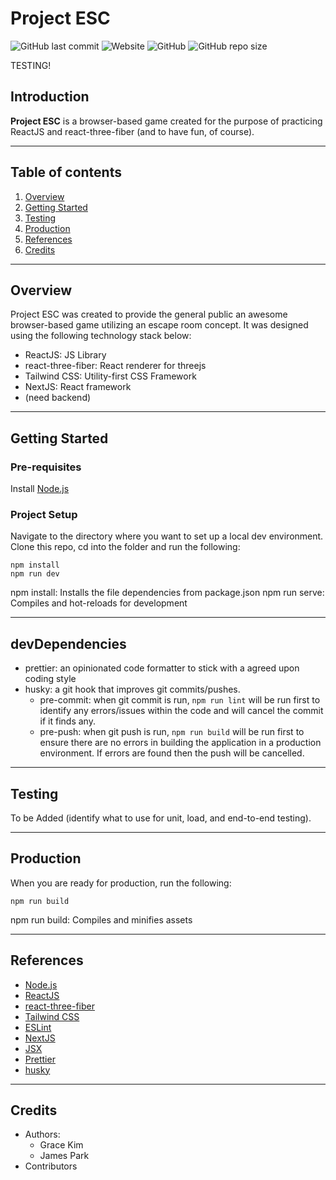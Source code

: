# Project ESC

![GitHub last commit](https://img.shields.io/github/last-commit/parkj009/project-esc?logo=Github&style=plastic)
![Website](https://img.shields.io/website?down_message=offline&style=plastic&up_color=green&url=https%3A%2F%2Fprojectesc.io)
![GitHub](https://img.shields.io/github/license/parkj009/project-esc?style=plastic)
![GitHub repo size](https://img.shields.io/github/repo-size/parkj009/project-esc?style=plastic)

TESTING!

## Introduction

**Project ESC** is a browser-based game created for the purpose of practicing ReactJS and react-three-fiber (and to have fun, of course).

---

## Table of contents

1. [Overview](#overview)
2. [Getting Started](#getting-started)
3. [Testing](#testing)
4. [Production](#production)
5. [References](#references)
6. [Credits](#credits)

---

## Overview

Project ESC was created to provide the general public an awesome browser-based game utilizing an escape room concept. It was designed using the following technology stack below:

- ReactJS: JS Library
- react-three-fiber: React renderer for threejs
- Tailwind CSS: Utility-first CSS Framework
- NextJS: React framework
- (need backend)

---

## Getting Started

### Pre-requisites

Install [Node.js](https://nodejs.org/en/)

### Project Setup

Navigate to the directory where you want to set up a local dev environment. Clone this repo, cd into the folder and run the following:

```
npm install
npm run dev
```

npm install: Installs the file dependencies from package.json
npm run serve: Compiles and hot-reloads for development

---

## devDependencies

- prettier: an opinionated code formatter to stick with a agreed upon coding style
- husky: a git hook that improves git commits/pushes.
  - pre-commit: when git commit is run, `npm run lint` will be run first to identify any errors/issues within the code and will cancel the commit if it finds any.
  - pre-push: when git push is run, `npm run build` will be run first to ensure there are no errors in building the application in a production environment. If errors are found then the push will be cancelled.

---

## Testing

To be Added (identify what to use for unit, load, and end-to-end testing).

---

## Production

When you are ready for production, run the following:

```
npm run build
```

npm run build: Compiles and minifies assets

---

## References

- [Node.js](https://nodejs.org/en/about/)
- [ReactJS](https://reactjs.org/)
- [react-three-fiber](https://github.com/pmndrs/react-three-fiber)
- [Tailwind CSS](https://tailwindcss.com/)
- [ESLint](https://eslint.org/)
- [NextJS](https://nextjs.org/learn/foundations/about-nextjs/what-is-nextjs)
- [JSX](https://reactjs.org/docs/introducing-jsx.html)
- [Prettier](https://prettier.io/)
- [husky](https://github.com/typicode/husky)

---

## Credits

- Authors:
  - Grace Kim
  - James Park
- Contributors
